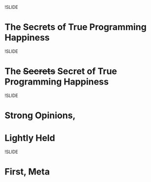 !SLIDE
# The Secrets of True Programming Happiness #

!SLIDE
# The <s>Secrets</s> Secret of True Programming Happiness #

!SLIDE
# Strong Opinions, #
# Lightly Held #

!SLIDE
# First, Meta #
